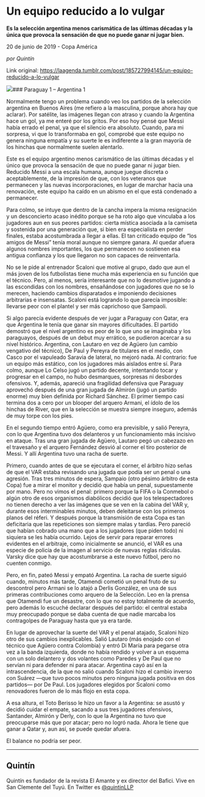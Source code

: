 # Un equipo reducido a lo vulgar

**Es la selección argentina menos carismática de las últimas décadas y la única que provoca la sensación de que no puede ganar ni jugar bien.**

20 de junio de 2019 - Copa América

_por Quintín_

Link original: https://laagenda.tumblr.com/post/185727994145/un-equipo-reducido-a-lo-vulgar

![](https://64.media.tumblr.com/47c6d8e88c70f598eafb675f2caa8a46/62e806c1e0ef8818-9b/s500x750/1c6b299f364cae333e672f1955a9d7dd8d9fa8b9.png)### Paraguay 1 – Argentina 1



Normalmente tengo un problema cuando veo los partidos de la selección argentina en Buenos Aires (me refiero a la masculina, porque ahora hay que aclarar). Por satélite, las imágenes llegan con atraso y cuando la Argentina hace un gol, ya me enteré por los gritos. Por eso hoy pensé que Messi había errado el penal, ya que el silencio era absoluto. Cuando, para mi sorpresa, vi que lo transformaba en gol, comprobé que este equipo no genera ninguna empatía y su suerte le es indiferente a la gran mayoría de los hinchas que normalmente suelen alentarlo.  

Este es el equipo argentino menos carismático de las últimas décadas y el único que provoca la sensación de que no puede ganar ni jugar bien. Reducido Messi a una escala humana, aunque juegue discreta o aceptablemente, de la impresión de que, con los veteranos que permanecen y las nuevas incorporaciones, en lugar de marchar hacia una renovación, este equipo ha caído en un abismo en el que está condenado a permanecer.

Para colmo, se intuye que dentro de la cancha impera la misma resignación y un desconcierto acaso inédito porque se ha roto algo que vinculaba a los jugadores aun en sus peores partidos: cierta mística asociada a la camiseta y sostenida por una generación que, si bien era especialista en perder finales, estaba acostumbrada a llegar a ellas. El tan criticado equipo de “los amigos de Messi” tenía moral aunque no siempre ganara. Al quedar afuera algunos nombres importantes, los que permanecen no sostienen esa antigua confianza y los que llegaron no son capaces de reinventarla. 

No se le pide al entrenador Scaloni que motive al grupo, dado que aun el más joven de los futbolistas tiene mucha más experiencia en su función que el técnico. Pero, al menos, sería interesante que no lo desmotive jugando a las escondidas con los nombres, ensañándose con jugadores que no se lo merecen, haciendo cambios disparatados e imponiendo decisiones arbitrarias e insensatas. Scaloni está logrando lo que parecía imposible: llevarse peor con el plantel y ser más caprichoso que Sampaoli.

Si algo parecía evidente después de ver jugar a Paraguay con Qatar, era que Argentina le tenía que ganar sin mayores dificultades. El partido demostró que el nivel argentino es peor de lo que uno se imaginaba y los paraguayos, después de un debut muy errático, se pudieron acercar a su nivel histórico. Argentina, con Lautaro en vez de Agüero (un cambio vengativo del técnico), De Paul y Pereyra de titulares en el medio, con Casco por el vapuleado Saravia de lateral, no mejoró nada. Al contrario: fue un equipo más estático, con los jugadores más aislados entre sí. Para colmo, aunque Lo Celso jugó un partido decente, intentando tocar y progresar en el campo, no hubo desmarques, sorpresas ni desbordes ofensivos. Y, además, apareció una fragilidad defensiva que Paraguay aprovechó después de una gran jugada de Almirón (jugó un partido enorme) muy bien definida por Richard Sánchez. El primer tiempo casi termina dos a cero por un blooper del arquero Armani, el ídolo de los hinchas de River, que en la selección se muestra siempre inseguro, además de muy torpe con los pies. 

En el segundo tiempo entró Agüero, como era previsible, y salió Pereyra, con lo que Argentina tuvo dos delanteros y un funcionamiento más incisivo en ataque. Tras una gran jugada de Agüero, Lautaro pegó un cabezazo en el travesaño y el arquero Fernández desvió al corner el tiro posterior de Messi. Y allí Argentina tuvo una racha de suerte. 




Primero, cuando antes de que se ejecutara el corner, el árbitro hizo señas de que el VAR estaba revisando una jugada que podía ser un penal o una agresión. Tras tres minutos de espera, Sampaio (otro pésimo árbitro de esta Copa) fue a mirar el monitor y decidió que había un penal, supuestamente por mano. Pero no vimos el penal: primero porque la FIFA o la Conmebol o algún otro de esos organismos diabólicos decidió que los telespectadores no tienen derecho a ver las imágenes que se ven en la cabina del VAR y, durante esos interminables minutos, deben deleitarse con los primeros planos del réferi. Y después porque la transmisión de esta Copa es tan deficitaria que las repeticiones son siempre malas y tardías. Pero pareció que habían cobrado una mano que a los jugadores (que piden todo) ni siquiera se les había ocurrido. Lejos de servir para reparar errores evidentes en el arbitraje, como inicialmente se anunció, el VAR es una especie de policía de la imagen al servicio de nuevas reglas ridículas. Varsky dice que hay que acostumbrarse a este nuevo fútbol, pero no cuenten conmigo. 

Pero, en fin, pateó Messi y empató Argentina. La racha de suerte siguió cuando, minutos más tarde, Otamendi cometió un penal fruto de su descontrol pero Armani se lo atajó a Derlis González, en una de sus primeras contribuciones como arquero de la Selección. Leo en la prensa que Otamendi fue un desastre, con lo que no estoy totalmente de acuerdo, pero además lo escuché declarar después del partido: el central estaba muy preocupado porque se daba cuenta de que nadie marcaba los contragolpes de Paraguay hasta que ya era tarde. 

En lugar de aprovechar la suerte del VAR y el penal atajado, Scaloni hizo otro de sus cambios inexplicables. Salió Lautaro (más enojado con el técnico que Agüero contra Colombia) y entró Di María para pegarse otra vez a la banda izquierda, donde no había rendido y volver a un esquema con un solo delantero y dos volantes como Paredes y De Paul que no servían ni para defender ni para atacar. Argentina cayó así en la intrascendencia, de la que no salió cuando Scaloni hizo el cambio inverso con Suárez —que tuvo pocos minutos pero ninguna jugada positiva en dos partidos— por De Paul. Los jugadores elegidos por Scaloni como renovadores fueron de lo más flojo en esta copa. 

A esa altura, el Toto Berisso le hizo un favor a la Argentina: se asustó y decidió cuidar el empate, sacando a sus tres jugadores ofensivos, Santander, Almirón y Derly, con lo que la Argentina no tuvo que preocuparse más que por atacar; pero no logró nada. Ahora le tiene que ganar a Qatar y, aun así, se puede quedar afuera. 

El balance no podría ser peor. 

  




---

Quintín
-------

 Quintín es fundador de la revista El Amante y ex director del Bafici. Vive en San Clemente del Tuyú. En Twitter es [@quintinLLP](https://twitter.com/quintinLLP)

